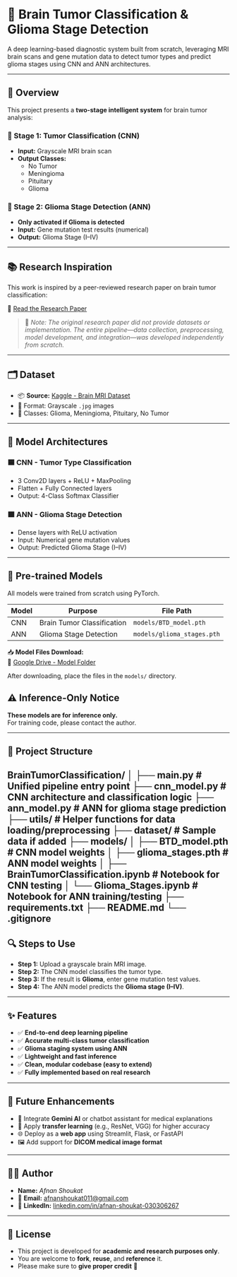 # 🧠 Brain Tumor Classification & Glioma Stage Detection

A deep learning-based diagnostic system built from scratch, leveraging MRI brain scans and gene mutation data to detect tumor types and predict glioma stages using CNN and ANN architectures.

---

## 📌 Overview

This project presents a **two-stage intelligent system** for brain tumor analysis:

### 🔹 Stage 1: Tumor Classification (CNN)
- **Input:** Grayscale MRI brain scan
- **Output Classes:** 
  - No Tumor  
  - Meningioma  
  - Pituitary  
  - Glioma  

### 🔹 Stage 2: Glioma Stage Detection (ANN)
- **Only activated if Glioma is detected**
- **Input:** Gene mutation test results (numerical)
- **Output:** Glioma Stage (I–IV)

---

## 📚 Research Inspiration

This work is inspired by a peer-reviewed research paper on brain tumor classification:

🔗 [Read the Research Paper](https://onlinelibrary.wiley.com/doi/full/10.1155/2022/1830010)

> 📝 *Note: The original research paper did not provide datasets or implementation. The entire pipeline—data collection, preprocessing, model development, and integration—was developed independently from scratch.*

---

## 🗂️ Dataset

- 📦 **Source:** [Kaggle - Brain MRI Dataset](https://www.kaggle.com/navoneel/brain-mri-images-for-brain-tumor-detection)
- 📸 Format: Grayscale `.jpg` images
- 📁 Classes: Glioma, Meningioma, Pituitary, No Tumor

---

## 🧠 Model Architectures

### 🟦 CNN - Tumor Type Classification
- 3 Conv2D layers + ReLU + MaxPooling
- Flatten + Fully Connected layers
- Output: 4-Class Softmax Classifier

### 🟩 ANN - Glioma Stage Detection
- Dense layers with ReLU activation
- Input: Numerical gene mutation values
- Output: Predicted Glioma Stage (I–IV)

---

## 💾 Pre-trained Models

All models were trained from scratch using PyTorch.

| Model | Purpose                    | File Path               |
|-------|----------------------------|--------------------------|
| CNN   | Brain Tumor Classification | `models/BTD_model.pth`   |
| ANN   | Glioma Stage Detection     | `models/glioma_stages.pth` |

📥 **Model Files Download:**  
🔗 [Google Drive - Model Folder](https://drive.google.com/drive/folders/1OCmobHiuUzU2kSIliDUxS2eUKwwwyhyD?usp=sharing)

After downloading, place the files in the `models/` directory.

## ⚠️ Inference-Only Notice

**These models are for inference only.**  
For training code, please contact the author.

---

## 📂 Project Structure
BrainTumorClassification/
│
├── main.py # Unified pipeline entry point
├── cnn_model.py # CNN architecture and classification logic
├── ann_model.py # ANN for glioma stage prediction
├── utils/ # Helper functions for data loading/preprocessing
├── dataset/ # Sample data if added
├── models/
│ ├── BTD_model.pth # CNN model weights
│ ├── glioma_stages.pth # ANN model weights
│ ├── BrainTumorClassification.ipynb # Notebook for CNN testing
│ └── Glioma_Stages.ipynb # Notebook for ANN training/testing
├── requirements.txt
├── README.md
└── .gitignore
---

## 🔍 Steps to Use

- **Step 1:** Upload a grayscale brain MRI image.  
- **Step 2:** The CNN model classifies the tumor type.  
- **Step 3:** If the result is **Glioma**, enter gene mutation test values.  
- **Step 4:** The ANN model predicts the **Glioma stage (I–IV)**.

---

## ✨ Features

- ✅ **End-to-end deep learning pipeline**
- ✅ **Accurate multi-class tumor classification**
- ✅ **Glioma staging system using ANN**
- ✅ **Lightweight and fast inference**
- ✅ **Clean, modular codebase (easy to extend)**
- ✅ **Fully implemented based on real research**

---

## 🔮 Future Enhancements

- 💬 Integrate **Gemini AI** or chatbot assistant for medical explanations  
- 🧠 Apply **transfer learning** (e.g., ResNet, VGG) for higher accuracy  
- 🌐 Deploy as a **web app** using Streamlit, Flask, or FastAPI  
- 🖼️ Add support for **DICOM medical image format**

---

## 👩‍💻 Author

- **Name:** *Afnan Shoukat*  
- 📧 **Email:** [afnanshoukat011@gmail.com](mailto:afnanshoukat011@gmail.com)  
- 🔗 **LinkedIn:** [linkedin.com/in/afnan-shoukat-030306267](https://www.linkedin.com/in/afnan-shoukat-030306267)

---

## 📝 License

- This project is developed for **academic and research purposes only**.  
- You are welcome to **fork**, **reuse**, and **reference** it.  
- Please make sure to **give proper credit** 🙏

